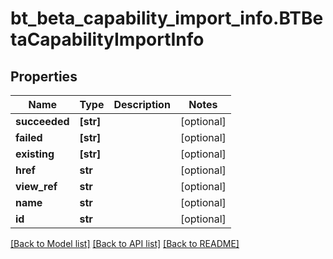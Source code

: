 # bt_beta_capability_import_info.BTBetaCapabilityImportInfo

## Properties
Name | Type | Description | Notes
------------ | ------------- | ------------- | -------------
**succeeded** | **[str]** |  | [optional] 
**failed** | **[str]** |  | [optional] 
**existing** | **[str]** |  | [optional] 
**href** | **str** |  | [optional] 
**view_ref** | **str** |  | [optional] 
**name** | **str** |  | [optional] 
**id** | **str** |  | [optional] 

[[Back to Model list]](../README.md#documentation-for-models) [[Back to API list]](../README.md#documentation-for-api-endpoints) [[Back to README]](../README.md)


